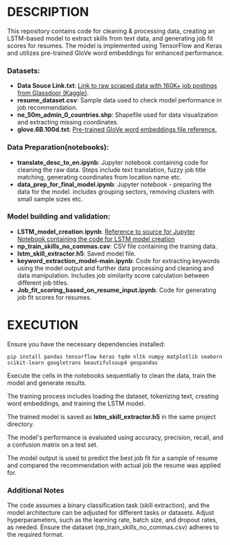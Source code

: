 # DESCRIPTION

This repository contains code for cleaning & processing data, creating an LSTM-based model to extract skills from text data, and generating job fit scores for resumes. The model is implemented using TensorFlow and Keras and utilizes pre-trained GloVe word embeddings for enhanced performance.




### Datasets:
- **Data Souce Link.txt**: [Link to raw scraped data with 160K+ job postings from Glassdoor (Kaggle)](https://www.kaggle.com/datasets/andresionek/data-jobs-listings-glassdoor?select=glassdoor.csv).
- **resume_dataset.csv**: Sample data used to check model performance in job recommendation.
- **ne_50m_admin_0_countries.shp**: Shapefile used for data visualization and extracting missing coordinates.
- **glove.6B.100d.txt**: [Pre-trained GloVe word embeddings file reference.](https://medium.com/@Olohireme/job-skills-extraction-from-data-science-job-posts-38fd58b94675)

### Data Preparation(notebooks):
- **translate_desc_to_en.ipynb**: Jupyter notebook containing code for cleaning the raw data. Steps include text translation, fuzzy job title matching, generating coordinates from location name etc.
- **data_prep_for_final_model.ipynb**: Jupyter notebook - preparing the data for the model. includes grouping sectors, removing clusters with small sample sizes etc.

### Model building and validation:
- **LSTM_model_creation.ipynb**: [Reference to source for Jupyter Notebook containing the code for LSTM model creation](https://medium.com/@Olohireme/job-skills-extraction-from-data-science-job-posts-38fd58b94675)
- **np_train_skills_no_commas.csv**: CSV file containing the training data.
- **lstm_skill_extractor.h5**: Saved model file.
- **keyword_extraction_model-main.ipynb**: Code for extracting keywords using the model output and further data processing and cleaning and data manipulation. Includes job similarity score calculation between different job titles.
- **Job_fit_scoring_based_on_resume_input.ipynb**: Code for generating job fit scores for resumes.

# EXECUTION

Ensure you have the necessary dependencies installed:

```
pip install pandas tensorflow keras tqdm nltk numpy matplotlib seaborn scikit-learn googletrans beautifulsoup4 geopandas
```


Execute the cells in the notebooks sequentially to clean the data, train the model and generate results.

The training process includes loading the dataset, tokenizing text, creating word embeddings, and training the LSTM model.

The trained model is saved as **lstm_skill_extractor.h5** in the same project directory.

The model's performance is evaluated using accuracy, precision, recall, and a confusion matrix on a test set.

The model output is used to predict the best job fit for a sample of resume and compared the recommendation with actual job the resume was applied for.

### Additional Notes
The code assumes a binary classification task (skill extraction), and the model architecture can be adjusted for different tasks or datasets.
Adjust hyperparameters, such as the learning rate, batch size, and dropout rates, as needed.
Ensure the dataset (np_train_skills_no_commas.csv) adheres to the required format.
